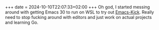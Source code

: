 +++
date = 2024-10-10T22:07:33+02:00
+++
Oh god, I started messing around with getting Emacs 30 to run on WSL to try out [Emacs-Kick](https://github.com/LionyxML/emacs-kick). Really need to stop fucking around with editors and just work on actual projects and learning Go.

